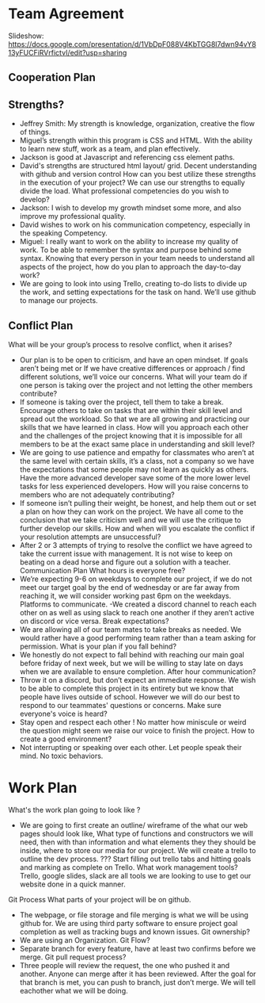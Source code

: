 # Team Agreement

Slideshow: https://docs.google.com/presentation/d/1VbDpF088V4KbTGG8l7dwn94vY813yFUCFiRVrfictvI/edit?usp=sharing

## Cooperation Plan
## Strengths?
- Jeffrey Smith: My strength is knowledge, organization, creative the flow of things.
- Miguel’s strength within this program is CSS and HTML. With the ability to learn new stuff, work as a team, and plan effectively.
- Jackson is good at Javascript and referencing css element paths.
- David's strengths are structured html layout/ grid. Decent understanding with github and version control
How can you best utilize these strengths in the execution of your project? We can use our strengths to equally divide the load.
What professional competencies do you wish to develop?
- Jackson: I wish to develop my growth mindset some more, and also improve my professional quality.
- David wishes to work on his communication competency, especially in the speaking Competency.
- Miguel: I really want to work on the ability to increase my quality of work. To be able to remember the syntax and purpose behind some syntax.
Knowing that every person in your team needs to understand all aspects of the project, how do you plan to approach the day-to-day work?
- We are going to look into using Trello, creating to-do lists to divide up the work, and setting expectations for the task on hand. We’ll use github to manage our projects.

## Conflict Plan

What will be your group’s process to resolve conflict, when it arises?
- Our plan is to be open to criticism, and have an open mindset. If goals aren’t being met or If we have creative differences or approach / find different solutions, we’ll voice our concerns.
What will your team do if one person is taking over the project and not letting the other members contribute?
- If someone is taking over the project, tell them to take a break. Encourage others to take on tasks that are within their skill level and spread out the workload. So that we are all growing and practicing our skills that we have learned in class.
How will you approach each other and the challenges of the project knowing that it is impossible for all members to be at the exact same place in understanding and skill level?
- We are going to use patience and empathy for classmates who aren’t at the same level with certain skills, it’s a class, not a company so we have the expectations that some people may not learn as quickly as others. Have the more advanced developer save some of the more lower level tasks for less experienced developers.
How will you raise concerns to members who are not adequately contributing?
- If someone isn’t pulling their weight, be honest, and help them out or set a plan on how they can work on the project. We have all come to the conclusion that we take criticism well and we will use the critique to further develop our skills.
How and when will you escalate the conflict if your resolution attempts are unsuccessful?
- After 2 or 3 attempts of trying to resolve the conflict we have agreed to take the current issue with management. It is not wise to keep on beating on a dead horse and figure out a solution with a teacher.
Communication Plan
What hours is everyone free?
- We’re expecting 9-6 on weekdays to complete our project, if we do not meet our target goal by the end of wednesday or are far away from reaching it, we will consider working past 6pm on the weekdays.
Platforms to communicate. 
-We created a discord channel to reach each other on as well as using slack to reach one another if they aren’t active on discord or vice versa.
Break expectations?
- We are allowing all of our team mates to take breaks as needed. We would rather have a good performing team rather than a team asking for permission.
What is your plan if you fall behind?
- We honestly do not expect to fall behind with reaching our main goal before friday of next week, but we will be willing to stay late on days when we are available to ensure completion.
After hour communication?
- Throw it on a discord, but don’t expect an immediate response. We wish to be able to complete this project in its entirety but we know that people have lives outside of school. However we will do our best to respond to our teammates' questions or concerns.
Make sure everyone's voice is heard?
- Stay open and respect each other ! No matter how miniscule or weird the question might seem we raise our voice to finish the project.
How to create a good environment?
- Not interrupting or speaking over each other. Let people speak their mind. No toxic behaviors.
# Work Plan
What's the work plan going to look like ?
- We are going to first create an outline/ wireframe of the what our web pages should look like,
What type of functions and constructors we will need, then with than information and what elements they they should be inside, where to store our media for our project.
We will create a trello to outline the dev process. ??? Start filling out trello tabs and hitting goals and marking as complete on Trello.
What work management tools?
Trello, google slides, slack are all tools we are looking to use to get our website done in a quick manner.

Git Process
What parts of your project will be on github.
- The webpage, or file storage and file merging is what we will be using github for. We are using third party software to ensure project goal completion as well as tracking bugs and known issues.
Git ownership? 
- We are using an Organization. 
Git Flow?
- Separate branch for every feature, have at least two confirms before we merge.
Git pull request process?
- Three people will review the request, the one who pushed it and another. Anyone can merge after it has been reviewed. After the goal for that branch is met, you can push to branch, just don’t merge.
We will tell eachother what we will be doing.
